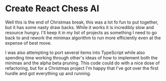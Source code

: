 # Create React Chess AI

Well this is the end of Christmas break, this was a lot fo fun to put together,
but it has some nasty draw backs. While it works it is incredibly slow and 
resource hungry. I'll keep it in my list of projects as something I need to
go back to and rework the minimax algorithm to run more efficiently even at the
expense of best move. 

I was also attempting to port several items into TypeScript while also spending 
time working through other's ideas of how to implement both the minimax and the
alpha beta pruning. This code could do with a nice dose of refactoring, but for
a Christmas project I'm happy that I've got over the first hurdle and got 
everything up and running.
